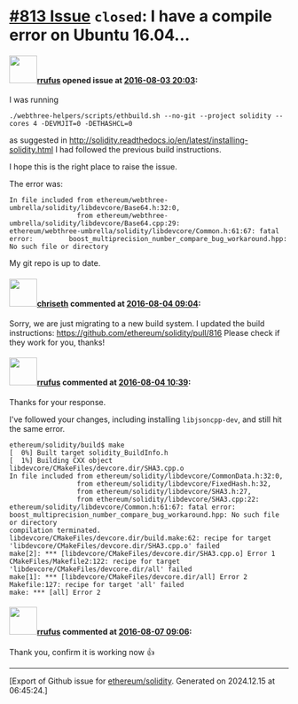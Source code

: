 # [\#813 Issue](https://github.com/ethereum/solidity/issues/813) `closed`: I have a compile error on Ubuntu 16.04...

#### <img src="https://avatars.githubusercontent.com/u/8354732?u=7ebe16b3e34f588325d4117e3c68d79b81f6d398&v=4" width="50">[rrufus](https://github.com/rrufus) opened issue at [2016-08-03 20:03](https://github.com/ethereum/solidity/issues/813):

I was running

```
./webthree-helpers/scripts/ethbuild.sh --no-git --project solidity --cores 4 -DEVMJIT=0 -DETHASHCL=0
```

as suggested in http://solidity.readthedocs.io/en/latest/installing-solidity.html
I had followed the previous build instructions.

I hope this is the right place to raise the issue.

The error was:

```
In file included from ethereum/webthree-umbrella/solidity/libdevcore/Base64.h:32:0,
                 from ethereum/webthree-umbrella/solidity/libdevcore/Base64.cpp:29:
ethereum/webthree-umbrella/solidity/libdevcore/Common.h:61:67: fatal error:         boost_multiprecision_number_compare_bug_workaround.hpp: No such file or directory
```

My git repo is up to date.


#### <img src="https://avatars.githubusercontent.com/u/9073706?v=4" width="50">[chriseth](https://github.com/chriseth) commented at [2016-08-04 09:04](https://github.com/ethereum/solidity/issues/813#issuecomment-237495960):

Sorry, we are just migrating to a new build system. I updated the build instructions: https://github.com/ethereum/solidity/pull/816
Please check if they work for you, thanks!

#### <img src="https://avatars.githubusercontent.com/u/8354732?u=7ebe16b3e34f588325d4117e3c68d79b81f6d398&v=4" width="50">[rrufus](https://github.com/rrufus) commented at [2016-08-04 10:39](https://github.com/ethereum/solidity/issues/813#issuecomment-237517565):

Thanks for your response.

I've followed your changes, including installing `libjsoncpp-dev`, and still hit the same error.

```
ethereum/solidity/build$ make
[  0%] Built target solidity_BuildInfo.h
[  1%] Building CXX object libdevcore/CMakeFiles/devcore.dir/SHA3.cpp.o
In file included from ethereum/solidity/libdevcore/CommonData.h:32:0,
                 from ethereum/solidity/libdevcore/FixedHash.h:32,
                 from ethereum/solidity/libdevcore/SHA3.h:27,
                 from ethereum/solidity/libdevcore/SHA3.cpp:22:
ethereum/solidity/libdevcore/Common.h:61:67: fatal error:     boost_multiprecision_number_compare_bug_workaround.hpp: No such file or directory
compilation terminated.
libdevcore/CMakeFiles/devcore.dir/build.make:62: recipe for target 'libdevcore/CMakeFiles/devcore.dir/SHA3.cpp.o' failed
make[2]: *** [libdevcore/CMakeFiles/devcore.dir/SHA3.cpp.o] Error 1
CMakeFiles/Makefile2:122: recipe for target 'libdevcore/CMakeFiles/devcore.dir/all' failed
make[1]: *** [libdevcore/CMakeFiles/devcore.dir/all] Error 2
Makefile:127: recipe for target 'all' failed
make: *** [all] Error 2
```

#### <img src="https://avatars.githubusercontent.com/u/8354732?u=7ebe16b3e34f588325d4117e3c68d79b81f6d398&v=4" width="50">[rrufus](https://github.com/rrufus) commented at [2016-08-07 09:06](https://github.com/ethereum/solidity/issues/813#issuecomment-238071751):

Thank you, confirm it is working now :+1:


-------------------------------------------------------------------------------



[Export of Github issue for [ethereum/solidity](https://github.com/ethereum/solidity). Generated on 2024.12.15 at 06:45:24.]
